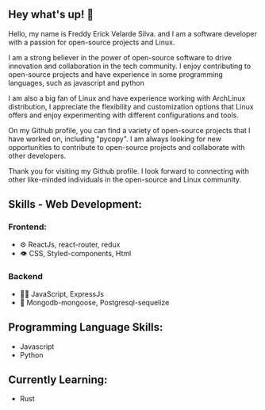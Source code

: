 ## Hey what's up! 👋
Hello, my name is Freddy Erick Velarde Silva. and I am a software developer with a passion for open-source projects and Linux.

I am a strong believer in the power of open-source software to drive innovation and collaboration in the tech community. I enjoy contributing to open-source projects and have experience in some programming languages, such as javascript and python

I am also a big fan of Linux and have experience working with ArchLinux distribution,  I appreciate the flexibility and customization options that Linux offers and enjoy experimenting with different configurations and tools.

On my Github profile, you can find a variety of open-source projects that I have worked on, including "pycopy". I am always looking for new opportunities to contribute to open-source projects and collaborate with other developers.

Thank you for visiting my Github profile. I look forward to connecting with other like-minded individuals in the open-source and Linux community.

<!-- - 🧭 Founder at [@th8ta](https://github.com/th8ta) and [@useverto](https://github.com/useverto) -->


## Skills - Web Development:
### Frontend:
- ⚙️ ReactJs, react-router, redux
- 👁️ CSS, Styled-components, Html
### Backend
- 👨‍💻 JavaScript, ExpressJs
- 💽 Mongodb-mongoose, Postgresql-sequelize

## Programming Language Skills:
- Javascript
- Python

## Currently Learning:
- Rust
